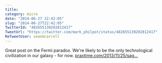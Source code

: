 ```yaml
---
title: 
category: micro
date: "2014-06-27 22:42:05"
slug: "2014-06-27T22:42:05"
TwitterId: "482655130202812417"
TweetUrl: "https://twitter.com/mark_philpot/status/482655130202812417"
ReTweetUser: seanmcarroll
---
```


<i class="fa fa-retweet" aria-hidden="true"></i> Great post on the Fermi
paradox. We're likely to be the only technological civilization in our galaxy -
for now.
[praxtime.com/2013/11/25/sag…](http://praxtime.com/2013/11/25/sagan-syndrome-pay-heed-to-biologists-about-et/)
